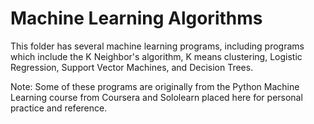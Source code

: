 # Machine Learning Algorithms

This folder has several machine learning programs, including programs which include the K Neighbor's algorithm, K means clustering, Logistic Regression, Support Vector Machines, and Decision Trees. 

Note: Some of these programs are originally from the Python Machine Learning course from Coursera and Sololearn placed here for personal practice and reference. 
